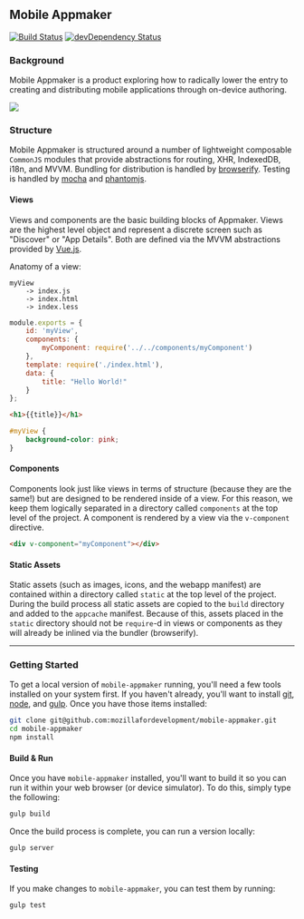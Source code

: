 ## Mobile Appmaker

[![Build Status](https://travis-ci.org/mozillafordevelopment/mobile-appmaker.svg)](https://travis-ci.org/mozillafordevelopment/mobile-appmaker)
[![devDependency Status](https://david-dm.org/mozillafordevelopment/mobile-appmaker/dev-status.svg)](https://david-dm.org/mozillafordevelopment/mobile-appmaker#info=devDependencies)

### Background
Mobile Appmaker is a product exploring how to radically lower the entry to creating and distributing mobile applications through on-device authoring.

![](https://cloud.githubusercontent.com/assets/747641/3974620/6f9cced4-27f7-11e4-9738-3d3c5296d37e.png)

### Structure
Mobile Appmaker is structured around a number of lightweight composable `CommonJS` modules that provide abstractions for routing, XHR, IndexedDB, i18n, and MVVM. Bundling for distribution is handled by [browserify](https://github.com/substack/node-browserify). Testing is handled by [mocha](https://github.com/visionmedia/mocha) and [phantomjs](http://phantomjs.org/).

#### Views
Views and components are the basic building blocks of Appmaker. Views are the highest level object and represent a discrete screen such as "Discover" or "App Details". Both are defined via the MVVM abstractions provided by [Vue.js](https://github.com/yyx990803/vue).

Anatomy of a view:
```
myView
    -> index.js
    -> index.html
    -> index.less
```

```js
module.exports = {
    id: 'myView',
    components: {
        myComponent: require('../../components/myComponent')
    },
    template: require('./index.html'),
    data: {
        title: "Hello World!"
    }
};
```

```html
<h1>{{title}}</h1>
```

```css
#myView {
    background-color: pink;
}
```

#### Components
Components look just like views in terms of structure (because they are the same!) but are designed to be rendered inside of a view. For this reason, we keep them logically separated in a directory called `components` at the top level of the project. A component is rendered by a view via the `v-component` directive.

```html
<div v-component="myComponent"></div>
```

#### Static Assets
Static assets (such as images, icons, and the webapp manifest) are contained within a directory called `static` at the top level of the project. During the build process all static assets are copied to the `build` directory and added to the `appcache` manifest. Because of this, assets placed in the `static` directory should not be `require`-d in views or components as they will already be inlined via the bundler (browserify).

---

### Getting Started

To get a local version of `mobile-appmaker` running, you'll need a few tools installed on your system first. If you haven't already, you'll want to install [git](http://git-scm.com/), [node](http://nodejs.org/), and [gulp](http://gulpjs.com/). Once you have those items installed:
```bash
git clone git@github.com:mozillafordevelopment/mobile-appmaker.git
cd mobile-appmaker
npm install
```

#### Build & Run
Once you have `mobile-appmaker` installed, you'll want to build it so you can run it within your web browser (or device simulator). To do this, simply type the following:
```bash
gulp build
```

Once the build process is complete, you can run a version locally:
```bash
gulp server
```

#### Testing
If you make changes to `mobile-appmaker`, you can test them by running:
```bash
gulp test
```
